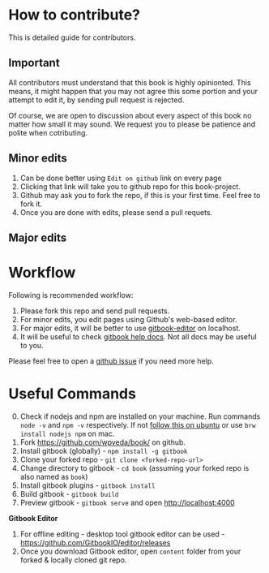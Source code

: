 # How to contribute?

This is detailed guide for contributors.

## Important

All contributors must understand that this book is highly opinionted. This means, it might happen that you may not agree this some portion and your attempt to edit it, by sending pull request is rejected.

Of course, we are open to discussion about every aspect of this book no matter how small it may sound. We request you to please be patience and polite when cotributing.

## Minor edits

1. Can be done better using `Edit on github` link on every page
2. Clicking that link will take you to github repo for this book-project.
3. Github may ask you to fork the repo, if this is your first time. Feel free to fork it.
4. Once you are done with edits, please send a pull requets.

## Major edits

Workflow
============

Following is recommended workflow:

1. Please fork this repo and send pull requests.
2. For minor edits, you edit pages using Github's web-based editor.
3. For major edits, it will be better to use [gitbook-editor](https://github.com/GitbookIO/editor) on localhost.
4. It will be useful to check [gitbook help docs](http://help.gitbook.io/). Not all docs may be useful to you.

Please feel free to open a [github issue](https://github.com/wpveda/book/issues) if you need more help.


Useful Commands
=================

0. Check if nodejs and npm are installed on your machine. Run commands `node -v` and `npm -v` respectively. If not [follow this on ubuntu](https://rtcamp.com/tutorials/nodejs/node-js-npm-install-ubuntu/) or use `brw install nodejs npm` on mac.
1. Fork https://github.com/wpveda/book/ on github.
2. Install gitbook (globally) - `npm install -g gitbook`
2. Clone your forked repo -  `git clone <forked-repo-url>`
3. Change directory to gitbook - `cd book` (assuming your forked repo is also named as `book`)
4. Install gitbook plugins - `gitbook install`
5. Build gitbook - `gitbook build`
6. Preview gitbook - `gitbook serve` and open [http://localhost:4000](http://localhost:4000)

**Gitbook Editor**

1. For offline editing - desktop tool gitbook editor can be used - https://github.com/GitbookIO/editor/releases
2. Once you download Gitbook editor, open `content` folder from your forked & locally cloned git repo.

